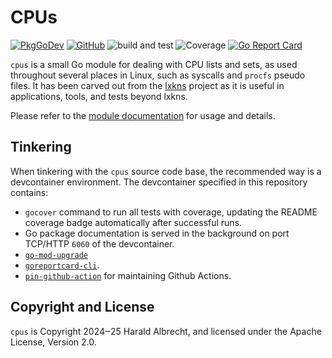 # CPUs

[![PkgGoDev](https://img.shields.io/badge/-reference-blue?logo=go&logoColor=white&labelColor=505050)](https://pkg.go.dev/github.com/thediveo/cpus)
[![GitHub](https://img.shields.io/github/license/thediveo/cpus)](https://img.shields.io/github/license/thediveo/cpus)
![build and test](https://github.com/thediveo/cpus/actions/workflows/buildandtest.yaml/badge.svg?branch=master)
![Coverage](https://img.shields.io/badge/Coverage-93.8%25-brightgreen)
[![Go Report Card](https://goreportcard.com/badge/github.com/thediveo/cpus)](https://goreportcard.com/report/github.com/thediveo/cpus)

`cpus` is a small Go module for dealing with CPU lists and sets, as used
throughout several places in Linux, such as syscalls and `procfs` pseudo files.
It has been carved out from the [lxkns](https://github.com/thediveo/lxkns)
project as it is useful in applications, tools, and tests beyond lxkns.

Please refer to the [module
documentation](https://pkg.go.dev/github.com/thediveo/cpus) for usage and
details.

## Tinkering

When tinkering with the `cpus` source code base, the recommended way is a
devcontainer environment. The devcontainer specified in this repository
contains:

- `gocover` command to run all tests with coverage, updating the README coverage
  badge automatically after successful runs.
- Go package documentation is served in the background on port TCP/HTTP `6060`
  of the devcontainer.
- [`go-mod-upgrade`](https://github.com/oligot/go-mod-upgrade)
- [`goreportcard-cli`](https://github.com/gojp/goreportcard).
- [`pin-github-action`](https://github.com/mheap/pin-github-action) for
  maintaining Github Actions.

## Copyright and License

`cpus` is Copyright 2024‒25 Harald Albrecht, and licensed under the Apache
License, Version 2.0.
